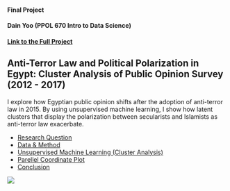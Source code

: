 #### Final Project
#### Dain Yoo (PPOL 670 Intro to Data Science)
#### [Link to the Full Project](https://dainyoo46.github.io/final_project/project)


## Anti-Terror Law and Political Polarization in Egypt: Cluster Analysis of Public Opinion Survey (2012 - 2017)

I explore how Egyptian public opinion shifts after the adoption of anti-terror law in 2015. By using unsupervised machine learning, I show how latent clusters that display the polarization between secularists and Islamists as anti-terror law exacerbate.

* [Research Question](https://dainyoo46.github.io/final_project/intro)
* [Data & Method](https://dainyoo46.github.io/final_project/data)
* [Unsupervised Machine Learning (Cluster Analysis)](https://dainyoo46.github.io/final_project/cluster)
* [Parellel Coordinate Plot](https://dainyoo46.github.io/final_project/visualization)
* [Conclusion](https://dainyoo46.github.io/final_project/conclusion)


![](cluster.png)  